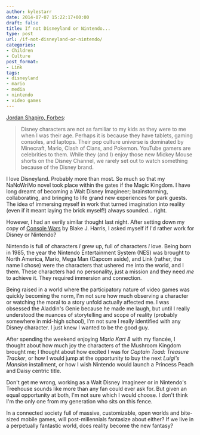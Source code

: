 ```yaml
---
author: kylestarr
date: 2014-07-07 15:22:17+00:00
draft: false
title: If not Disneyland or Nintendo...
type: post
url: /if-not-disneyland-or-nintendo/
categories:
- Children
- Culture
post_format:
- Link
tags:
- disneyland
- mario
- media
- nintendo
- video games
---
```


[Jordan Shapiro, Forbes](http://www.forbes.com/sites/jordanshapiro/2014/06/27/what-disneyland-means-to-the-video-game-generation/):


<blockquote>Disney characters are not as familiar to my kids as they were to me when I was their age. Perhaps it is because they have tablets, gaming consoles, and laptops. Their pop culture universe is dominated by Minecraft, Mario, Clash of Clans, and Pokemon. YouTube gamers are celebrities to them. While they (and I) enjoy those new Mickey Mouse shorts on the Disney Channel, we rarely set out to watch something because of the Disney brand.</blockquote>


I love Disneyland. Probably more than most. So much so that my NaNoWriMo novel took place within the gates if the Magic Kingdom. I have long dreamt of becoming a Walt Disney Imagineer; brainstorming, collaborating, and bringing to life grand new experiences for park guests. The idea of immersing myself in work that turned imagination into reality (even if it meant laying the brick myself!) always sounded... right.

However, I had an eerily similar thought last night. After setting down my copy of [Console Wars](https://itunes.apple.com/us/book/console-wars/id718597648?mt=11&uo=4&at=1l3v2y3&ct=TSOG) by Blake J. Harris, I asked myself if I'd rather work for Disney or Nintendo?

Nintendo is full of characters _I_ grew up, full of characters _I_ love. Being born in 1985, the year the Nintendo Entertainment System (NES) was brought to North America, Mario, Mega Man (Capcom aside), and Link (rather, the name I chose) were the characters that ushered me into the world, and I them. These characters had no personality, just a mission and they need _me_ to achieve it. They required immersion and connection.

Being raised in a world where the participatory nature of video games was quickly becoming the norm, I'm not sure how much observing a character or watching the moral to a story unfold actually affected me. I was obsessed the Aladdin's Genie because he made me laugh, but until I really understood the nuances of storytelling and scope of reality (probably somewhere in mid-high school), I'm not sure I really identified with any Disney character. I just knew I wanted to be the good guy.

After spending the weekend enjoying _Mario Kart 8_ with my fiancée, I thought about how much joy the characters of the Mushroom Kingdom brought me; I thought about how excited I was for _Captain Toad: Treasure Tracker_, or how I would jump at the opportunity to buy the next _Luigi's Mansion_ installment, or how I wish Nintendo would launch a Princess Peach and Daisy centric title.

Don't get me wrong, working as a Walt Disney Imagineer or in Nintendo's Treehouse sounds like more than any fan could ever ask for. But given an equal opportunity at both, I'm not sure which I would choose. I don't think I'm the only one from my generation who sits on this fence.

In a connected society full of massive, customizable, open worlds and bite-sized mobile games, will post-millennials fantasize about either? If we live in a perpetually fantastic world, does reality become the new fantasy?
